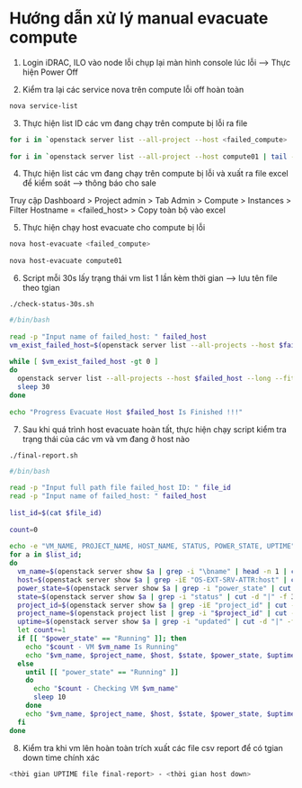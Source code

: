 # Hướng dẫn xử lý manual evacuate compute

1. Login iDRAC, ILO vào node lỗi chụp lại màn hình console lúc lỗi --> Thực hiện Power Off

2. Kiểm tra lại các service nova trên compute lỗi off hoàn toàn

```sh
nova service-list
```

3. Thực hiện list ID các vm đang chạy trên compute bị lỗi ra file

```sh
for i in `openstack server list --all-project --host <failed_compute> | tail -n +4 | awk '{print $2}'`; do echo -e "$i" >> <filename>; done
 
for i in `openstack server list --all-project --host compute01 | tail -n +4 | awk '{print $2}'`; do echo -e "$i" >> evacuate-compute01; done
```

4. Thực hiện list các vm đang chạy trên compute bị lỗi và xuất ra file excel để kiểm soát --> thông báo cho sale

Truy cập Dashboard > Project admin > Tab Admin > Compute > Instances > Filter Hostname = <failed_host> > Copy toàn bộ vào excel

5. Thực hiện chạy host evacuate cho compute bị lỗi

```sh
nova host-evacuate <failed_compute>
 
nova host-evacuate compute01
```

6. Script mỗi 30s lấy trạng thái vm list 1 lần kèm thời gian --> lưu tên file theo tgian

```./check-status-30s.sh```
 
```sh
#/bin/bash
 
read -p "Input name of failed_host: " failed_host
vm_exist_failed_host=$(openstack server list --all-projects --host $failed_host --long --fit-width | grep -i "$failed_host" | wc -l)
 
while [ $vm_exist_failed_host -gt 0 ]
do
  openstack server list --all-projects --host $failed_host --long --fit-width | sed 1d | sed 2d | head -n -1 | tr "|" "," > /home/fcideploy/$failed_host-$(date +%H%M%S_%d%m%Y).csv
  sleep 30
done
 
echo "Progress Evacuate Host $failed_host Is Finished !!!"
```

7. Sau khi quá trình host evacuate hoàn tất, thực hiện chạy script kiểm tra trạng thái của các vm và vm đang ở host nào

```./final-report.sh```

```sh
#/bin/bash
 
read -p "Input full path file failed_host ID: " file_id
read -p "Input name of failed_host: " failed_host
 
list_id=$(cat $file_id)
 
count=0
 
echo -e "VM_NAME, PROJECT_NAME, HOST_NAME, STATUS, POWER_STATE, UPTIME" > /home/fcideloy/final-report_$failed_host-$(date +%d%m%Y).csv
for a in $list_id;
do
  vm_name=$(openstack server show $a | grep -i "\bname" | head -n 1 | cut -d "|" -f 3 | cut -d " " -f 2)
  host=$(openstack server show $a | grep -iE "OS-EXT-SRV-ATTR:host" | cut -d "|" -f 3 | cut -d " " -f 2)
  power_state=$(openstack server show $a | grep -i "power_state" | cut -d "|" -f 3 | cut -d " " -f 2)
  state=$(openstack server show $a | grep -i "status" | cut -d "|" -f 3 | cut -d " " -f 2)
  project_id=$(openstack server show $a | grep -iE "project_id" | cut -d "|" -f 3 | cut -d " " -f 2)
  project_name=$(openstack project list | grep -i "$project_id" | cut -d "|" -f 3 | cut -d " " -f 2)
  uptime=$(openstack server show $a | grep -i "updated" | cut -d "|" -f 3 | cut -d " " -f 2)
  let count+=1
  if [[ "$power_state" == "Running" ]]; then
    echo "$count - VM $vm_name Is Running"
    echo "$vm_name, $project_name, $host, $state, $power_state, $uptime" >> /home/fcideloy/final-report_$failed_host-$(date +%d%m%Y).csv
  else
    until [[ "power_state" == "Running" ]]
    do
      echo "$count - Checking VM $vm_name"
      sleep 10
    done
    echo "$vm_name, $project_name, $host, $state, $power_state, $uptime" >> /home/fcideloy/final-report_$failed_host-$(date +%d%m%Y).csv
  fi
done
```

8. Kiểm tra khi vm lên hoàn toàn trích xuất các file csv report để có tgian down time chính xác

```sh
<thời gian UPTIME file final-report> - <thời gian host down>
```